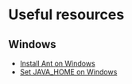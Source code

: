 Useful resources
================

Windows
-------
* [Install Ant on Windows](https://www.mkyong.com/ant/how-to-install-apache-ant-on-windows/)
* [Set JAVA_HOME on Windows](https://www.mkyong.com/java/how-to-set-java_home-on-windows-10/)
